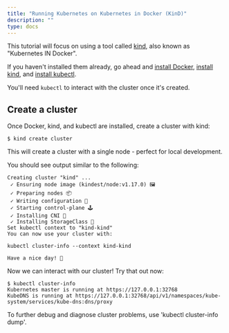 ```yaml
---
title: "Running Kubernetes on Kubernetes in Docker (KinD)"
description: ""
type: docs
---
```


This tutorial will focus on using a tool called [kind](https://github.com/kubernetes-sigs/kind),
also known as "Kubernetes IN Docker".

If you haven't installed them already, go ahead and [install
Docker](https://docs.docker.com/install/), [install
kind](https://github.com/kubernetes-sigs/kind#installation-and-usage), and [install
kubectl](https://kubernetes.io/docs/tasks/tools/install-kubectl/).

You'll need `kubectl` to interact with the cluster once it's created.

## Create a cluster

Once Docker, kind, and kubectl are installed, create a cluster with kind:

```console
$ kind create cluster
```

This will create a cluster with a single node - perfect for local development.

You should see output similar to the following:

```console
Creating cluster "kind" ...
 ✓ Ensuring node image (kindest/node:v1.17.0) 🖼
 ✓ Preparing nodes 📦
 ✓ Writing configuration 📜
 ✓ Starting control-plane 🕹️
 ✓ Installing CNI 🔌
 ✓ Installing StorageClass 💾
Set kubectl context to "kind-kind"
You can now use your cluster with:

kubectl cluster-info --context kind-kind

Have a nice day! 👋
```

Now we can interact with our cluster! Try that out now:

```console
$ kubectl cluster-info
Kubernetes master is running at https://127.0.0.1:32768
KubeDNS is running at https://127.0.0.1:32768/api/v1/namespaces/kube-system/services/kube-dns:dns/proxy
```

To further debug and diagnose cluster problems, use 'kubectl cluster-info dump'.

